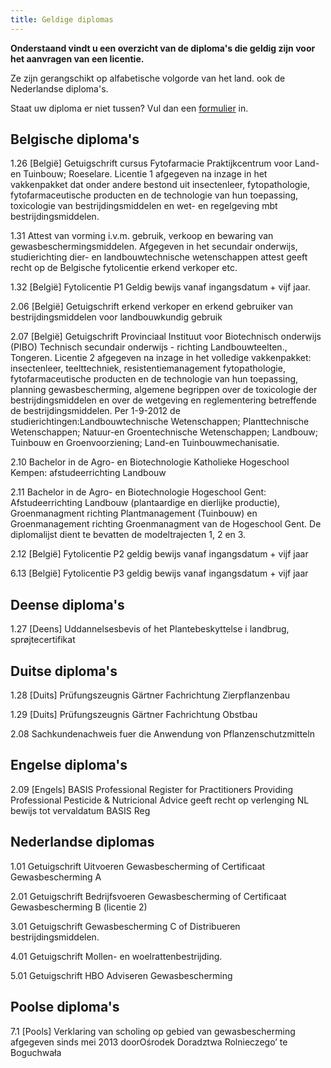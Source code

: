 ```yaml
---
title: Geldige diplomas
---
```

**Onderstaand vindt u een overzicht van de diploma's die geldig zijn voor het aanvragen van een licentie.**

Ze zijn gerangschikt op alfabetische volgorde van het land. ook de Nederlandse diploma's.

Staat uw diploma er niet tussen? Vul dan een [formulier](/wat-wij-doen/formulieren) in.

## Belgische diploma's

1.26 \[België] Getuigschrift cursus Fytofarmacie Praktijkcentrum voor Land- en Tuinbouw; Roeselare. Licentie 1 afgegeven na inzage in het vakkenpakket dat onder andere bestond uit insectenleer, fytopathologie, fytofarmaceutische producten en de technologie van hun toepassing, toxicologie van bestrijdingsmiddelen en wet- en regelgeving mbt bestrijdingsmiddelen.

1.31 Attest van vorming i.v.m. gebruik, verkoop en bewaring van gewasbeschermingsmiddelen. Afgegeven in het secundair onderwijs, studierichting dier- en landbouwtechnische wetenschappen attest geeft recht op de Belgische fytolicentie erkend verkoper etc.

1.32 \[België] Fytolicentie P1 Geldig bewijs vanaf ingangsdatum + vijf jaar.

2.06 \[België] Getuigschrift erkend verkoper en erkend gebruiker van bestrijdingsmiddelen voor landbouwkundig gebruik

2.07 \[België] Getuigschrift Provinciaal Instituut voor Biotechnisch onderwijs (PIBO) Technisch secundair onderwijs - richting Landbouwteelten., Tongeren. Licentie 2 afgegeven na inzage in het volledige vakkenpakket: insectenleer, teelttechniek, resistentiemanagement fytopathologie, fytofarmaceutische producten en de technologie van hun toepassing, planning gewasbescherming, algemene begrippen over de toxicologie der bestrijdingsmiddelen en over de wetgeving en reglementering betreffende de bestrijdingsmiddelen. Per 1-9-2012 de studierichtingen:Landbouwtechnische Wetenschappen; Planttechnische Wetenschappen; Natuur-en Groentechnische Wetenschappen; Landbouw; Tuinbouw en Groenvoorziening; Land-en Tuinbouwmechanisatie.

2.10 Bachelor in de Agro- en Biotechnologie Katholieke Hogeschool Kempen: afstudeerrichting Landbouw

2.11 Bachelor in de Agro- en Biotechnologie Hogeschool Gent: Afstudeerrichting Landbouw (plantaardige en dierlijke productie), Groenmanagment richting Plantmanagement (Tuinbouw) en Groenmanagement richting Groenmanagment van de Hogeschool Gent. De diplomalijst dient te bevatten de modeltrajecten 1, 2 en 3.

2.12 \[België] Fytolicentie P2 geldig bewijs vanaf ingangsdatum + vijf jaar

6.13 \[België] Fytolicentie P3 geldig bewijs vanaf ingangsdatum + vijf jaar

## Deense diploma's

1.27 \[Deens] Uddannelsesbevis of het Plantebeskyttelse i landbrug, sprøjtecertifikat

## Duitse diploma's

1.28 \[Duits] Prüfungszeugnis Gärtner Fachrichtung Zierpflanzenbau

1.29 \[Duits] Prüfungszeugnis Gärtner Fachrichtung Obstbau

2.08 Sachkundenachweis fuer die Anwendung von Pflanzenschutzmitteln

## Engelse diploma's

2.09 \[Engels] BASIS Professional Register for Practitioners Providing Professional Pesticide & Nutricional Advice geeft recht op verlenging NL bewijs tot vervaldatum BASIS Reg

## Nederlandse diplomas

1.01 Getuigschrift Uitvoeren Gewasbescherming of Certificaat Gewasbescherming A

2.01 Getuigschrift Bedrijfsvoeren Gewasbescherming of Certificaat Gewasbescherming B (licentie 2)

3.01 Getuigschrift Gewasbescherming C of Distribueren bestrijdingsmiddelen.

4.01 Getuigschrift Mollen- en woelrattenbestrijding.

5.01 Getuigschrift HBO Adviseren Gewasbescherming

## Poolse diploma's

7.1 \[Pools] Verklaring van scholing op gebied van gewasbescherming afgegeven sinds mei 2013 doorOśrodek Doradztwa Rolnieczego’ te Boguchwała

<link-container>
<link-button link='{"name": "Welke licentie heb ik nodig?","url": "/licenties/welke-licentie-heb-ik-nodig"}' />
</link-container>
